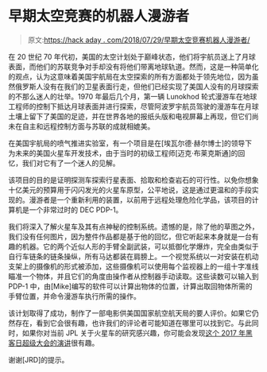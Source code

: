 # 早期太空竞赛的机器人漫游者

> 原文:[https://hack aday . com/2018/07/29/早期太空竞赛机器人漫游者/](https://hackaday.com/2018/07/29/robot-rovers-of-the-early-space-race/)

在 20 世纪 70 年代初，美国的太空计划处于巅峰状态，他们将宇航员送上了月球表面，而他们的苏联竞争对手却没有将他们带离地球轨道。然而，这是一种简单化的观点，认为这意味着美国宇航局在太空探索的所有方面都处于领先地位，因为虽然俄罗斯人没有在我们的卫星表面行走，但他们已经实现了美国人没有的月球探索的不那么迷人的壮举。1970 年最后几个月，第一辆 Lunokhod 轮式漫游车在地球工程师的控制下抵达月球表面并进行探索，尽管阿波罗宇航员驾驶的漫游车在月球土壤上留下了美国的足迹，并在世界各地的报纸头版和电视屏幕上再现，但它们尚未在自主和远程控制方面与苏联的成就相媲美。

在美国宇航局的喷气推进实验室，有一个项目是在[埃瓦尔德·赫尔博士]的领导下为未来的美国火星车开发技术，由于当时的初级工程师[迈克·布莱克斯通]的回忆，我们对它有了一个迷人的见解。

该项目的目的是证明探测车探索行星表面、拾取和检查岩石的可行性。以免你想象十亿美元的预算用于闪闪发光的火星车原型，公平地说，这是通过更温和的手段实现的。漫游者是一个重新利用的装置，以前用于远程处理危险化学品，该项目的计算机是一个非常过时的 DEC PDP-1。

我们将深入了解火星车及其有点神秘的控制系统。遗憾的是，除了他的草图之外，我们没有任何图片，因为整件作品都是基于他的回忆，但它听起来本身就是一台有趣的机器。它的两个近似人形的手臂全副武装，可以抵御化学爆炸，完全由类似于自行车链条的链条操纵，所有马达都装在肩膀上。一个视觉系统以一对安装在机动支架上的摄像机的形式被添加，这些摄像机可以使用每个监视器上的一组十字准线瞄准一个物体，并且它们的角度由操作者从控制器手动读取。这些读数可以输入到 PDP-1 中，由[Mike]编写的软件可以计算出物体的位置，计算出取回物体所需的手臂位置，并命令漫游车执行所需的操作。

该计划取得了成功，制作了一部电影供美国国家航空航天局的要人评价。如果它仍然存在，看到它会很有趣，也许我们的评论者可能知道在哪里可以找到它。与此同时，如果你对当前 JPL 关于火星车的研究感兴趣，你可能会发现[这个 2017 年黑客日超级大会的演讲](https://hackaday.com/2017/12/13/extraterrestrial-autonomous-lander-systems-to-touch-down-on-mars/)很有趣。

谢谢[JRD]的提示。